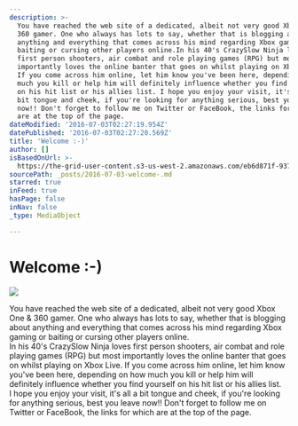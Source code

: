 ```yaml
---
description: >-
  You have reached the web site of a dedicated, albeit not very good Xbox One &
  360 gamer. One who always has lots to say, whether that is blogging about
  anything and everything that comes across his mind regarding Xbox gaming or
  baiting or cursing other players online.In his 40's CrazySlow Ninja loves
  first person shooters, air combat and role playing games (RPG) but most
  importantly loves the online banter that goes on whilst playing on Xbox Live.
  If you come across him online, let him know you've been here, depending on how
  much you kill or help him will definitely influence whether you find yourself
  on his hit list or his allies list. I hope you enjoy your visit, it's all a
  bit tongue and cheek, if you're looking for anything serious, best you leave
  now!! Don't forget to follow me on Twitter or FaceBook, the links for which
  are at the top of the page.
dateModified: '2016-07-03T02:27:19.954Z'
datePublished: '2016-07-03T02:27:20.569Z'
title: 'Welcome :-)'
author: []
isBasedOnUrl: >-
  https://the-grid-user-content.s3-us-west-2.amazonaws.com/eb6d871f-9379-4f9b-b25d-a2b06ec2b028.png
sourcePath: _posts/2016-07-03-welcome-.md
starred: true
inFeed: true
hasPage: false
inNav: false
_type: MediaObject

---
```

# Welcome :-)
![](https://the-grid-user-content.s3-us-west-2.amazonaws.com/4c615ad0-9ddd-45a5-b9b2-49e64da0c23b.png)

You have reached the web site of a dedicated, albeit not very good Xbox One & 360 gamer. One who always has lots to say, whether that is blogging about anything and everything that comes across his mind regarding Xbox gaming or baiting or cursing other players online.  
In his 40's CrazySlow Ninja loves first person shooters, air combat and role playing games (RPG) but most importantly loves the online banter that goes on whilst playing on Xbox Live. If you come across him online, let him know you've been here, depending on how much you kill or help him will definitely influence whether you find yourself on his hit list or his allies list.   
I hope you enjoy your visit, it's all a bit tongue and cheek, if you're looking for anything serious, best you leave now!! Don't forget to follow me on Twitter or FaceBook, the links for which are at the top of the page.
